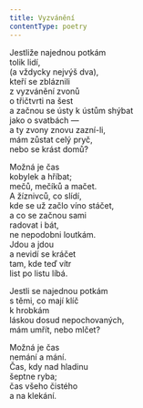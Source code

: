 ```yaml
---
title: Vyzvánění
contentType: poetry
---
```


<section>

Jestliže najednou potkám  
tolik lidí,  
(a vždycky nejvýš dva),  
kteří se zbláznili  
z vyzvánění zvonů  
o třičtvrti na šest  
a začnou se ústy k ústům shýbat  
jako o svatbách —  
a ty zvony znovu zazní-li,  
mám zůstat celý pryč,  
nebo se krást domů?

</section>

<section>

Možná je čas  
kobylek a hříbat;  
mečů, mečíků a mačet.  
A žíznivců, co slídí,  
kde se už začlo víno stáčet,  
a co se začnou sami  
radovat i bát,  
ne nepodobni loutkám.  
Jdou a jdou  
a nevidí se kráčet  
tam, kde teď vítr  
list po listu líbá.

</section>

<section>

Jestli se najednou potkám  
s těmi, co mají klíč  
k hrobkám  
láskou dosud nepochovaných,  
mám umřít, nebo mlčet?

</section>

<section>

Možná je čas  
nemání a mání.  
Čas, kdy nad hladinu  
šeptne ryba;  
čas všeho čistého  
a na klekání.

</section>

